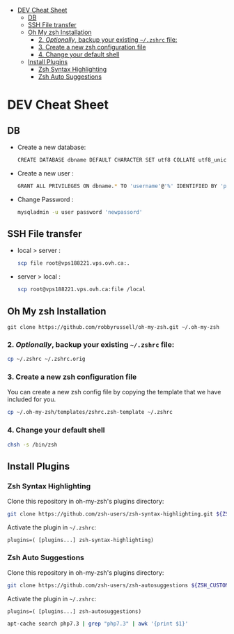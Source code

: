 - [DEV Cheat Sheet](#dev-cheat-sheet)
  - [DB](#db)
  - [SSH File transfer](#ssh-file-transfer)
  - [Oh My zsh Installation](#oh-my-zsh-installation)
    - [2. _Optionally_, backup your existing `~/.zshrc` file:](#2-optionally-backup-your-existing-zshrc-file)
    - [3. Create a new zsh configuration file](#3-create-a-new-zsh-configuration-file)
    - [4. Change your default shell](#4-change-your-default-shell)
  - [Install Plugins](#install-plugins)
    - [Zsh Syntax Highlighting](#zsh-syntax-highlighting)
    - [Zsh Auto Suggestions](#zsh-auto-suggestions)

# DEV Cheat Sheet

## DB

- Create a new database:

  ```bash
  CREATE DATABASE dbname DEFAULT CHARACTER SET utf8 COLLATE utf8_unicode_ci;
  ```

- Create a new user :

  ```bash
  GRANT ALL PRIVILEGES ON dbname.* TO 'username'@'%' IDENTIFIED BY 'password';
  ```

- Change Password :

  ```bash
  mysqladmin -u user password 'newpassord'
  ```

## SSH File transfer

- local > server :

  ```bash
  scp file root@vps188221.vps.ovh.ca:.
  ```

- server > local :

  ```bash
  scp root@vps188221.vps.ovh.ca:file /local
  ```

## Oh My zsh Installation

```shell
git clone https://github.com/robbyrussell/oh-my-zsh.git ~/.oh-my-zsh
```

### 2. _Optionally_, backup your existing `~/.zshrc` file:

```bash
cp ~/.zshrc ~/.zshrc.orig
```

### 3. Create a new zsh configuration file

You can create a new zsh config file by copying the template that we have included for you.

```bash
cp ~/.oh-my-zsh/templates/zshrc.zsh-template ~/.zshrc
```

### 4. Change your default shell

```bash
chsh -s /bin/zsh
```

## Install Plugins

### Zsh Syntax Highlighting

Clone this repository in oh-my-zsh's plugins directory:

```bash
git clone https://github.com/zsh-users/zsh-syntax-highlighting.git ${ZSH_CUSTOM:-~/.oh-my-zsh/custom}/plugins/zsh-syntax-highlighting
```

Activate the plugin in `~/.zshrc`:

```
plugins=( [plugins...] zsh-syntax-highlighting)
```

### Zsh Auto Suggestions

Clone this repository in oh-my-zsh's plugins directory:

```bash
git clone https://github.com/zsh-users/zsh-autosuggestions ${ZSH_CUSTOM:-~/.oh-my-zsh/custom}/plugins/zsh-autosuggestions
```

Activate the plugin in `~/.zshrc`:

```
plugins=( [plugins...] zsh-autosuggestions)
```

```bash
apt-cache search php7.3 | grep "php7.3" | awk '{print $1}'
```

